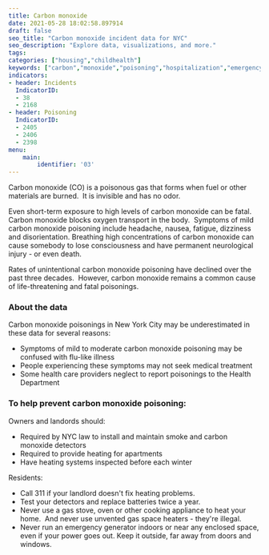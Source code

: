 ```yaml
---
title: Carbon monoxide 
date: 2021-05-28 18:02:58.897914
draft: false
seo_title: "Carbon monoxide incident data for NYC"
seo_description: "Explore data, visualizations, and more."
tags: 
categories: ["housing","childhealth"]
keywords: ["carbon","monoxide","poisoning","hospitalization","emergency department visits","children","housing"]
indicators:
- header: Incidents
  IndicatorID:
  - 38
  - 2168
- header: Poisoning
  IndicatorID:
  - 2405
  - 2406
  - 2398
menu:
    main:
        identifier: '03'
---
```


Carbon monoxide (CO) is a poisonous gas that forms when fuel or other materials are burned.  It is invisible and has no odor.  

Even short-term exposure to high levels of carbon monoxide can be fatal. Carbon monoxide blocks oxygen transport in the body.  Symptoms of mild carbon monoxide poisoning include headache, nausea, fatigue, dizziness and disorientation. Breathing high concentrations of carbon monoxide can cause somebody to lose consciousness and have permanent neurological injury - or even death. 

Rates of unintentional carbon monoxide poisoning have declined over the past three decades.  However, carbon monoxide remains a common cause of life-threatening and fatal poisonings. 

### About the data
Carbon monoxide poisonings in New York City may be underestimated in these data for several reasons:

* Symptoms of mild to moderate carbon monoxide poisoning may be confused with flu-like illness
* People experiencing these symptoms may not seek medical treatment 
* Some health care providers neglect to report poisonings to the Health Department

### To help prevent carbon monoxide poisoning:
Owners and landords should:
* Required by NYC law to install and maintain smoke and carbon monoxide detectors
* Required to provide heating for apartments
* Have heating systems inspected before each winter 

Residents:
* Call 311 if your landlord doesn't fix heating problems.  
* Test your detectors and replace batteries twice a year.
* Never use a gas stove, oven or other cooking appliance to heat your home.  And never use unvented gas space heaters - they're illegal.  
* Never run an emergency generator indoors or near any enclosed space, even if your power goes out. Keep it outside, far away from doors and windows.
